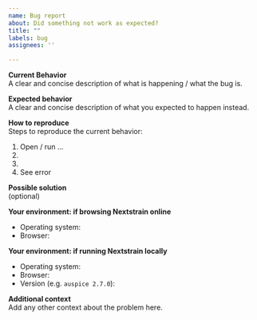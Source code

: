 ```yaml
---
name: Bug report
about: Did something not work as expected?
title: ""
labels: bug
assignees: ''

---
```


**Current Behavior**  
A clear and concise description of what is happening / what the bug is.  

**Expected behavior**  
A clear and concise description of what you expected to happen instead.  

**How to reproduce**  
Steps to reproduce the current behavior:  
1. Open / run ...  
2.   
3.  
4. See error  

**Possible solution**  
(optional)  

**Your environment: if browsing Nextstrain online**  
 - Operating system:  
 - Browser:  

**Your environment: if running Nextstrain locally**  
 - Operating system:   
 - Browser:  
 - Version (e.g. `auspice 2.7.0`):  

**Additional context**  
Add any other context about the problem here.
